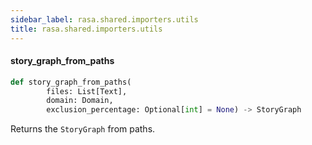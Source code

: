 ```yaml
---
sidebar_label: rasa.shared.importers.utils
title: rasa.shared.importers.utils
---
```

#### story\_graph\_from\_paths

```python
def story_graph_from_paths(
        files: List[Text],
        domain: Domain,
        exclusion_percentage: Optional[int] = None) -> StoryGraph
```

Returns the `StoryGraph` from paths.

